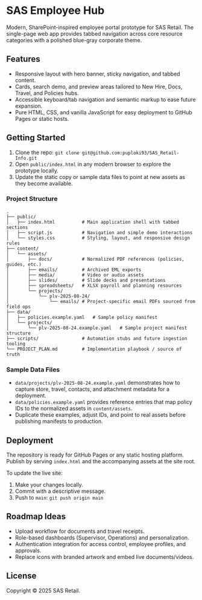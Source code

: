 # SAS Employee Hub

Modern, SharePoint-inspired employee portal prototype for SAS Retail. The single-page web app provides tabbed navigation across core resource categories with a polished blue-gray corporate theme.

## Features
- Responsive layout with hero banner, sticky navigation, and tabbed content.
- Cards, search demo, and preview areas tailored to New Hire, Docs, Travel, and Policies hubs.
- Accessible keyboard/tab navigation and semantic markup to ease future expansion.
- Pure HTML, CSS, and vanilla JavaScript for easy deployment to GitHub Pages or static hosts.

## Getting Started
1. Clone the repo: `git clone git@github.com:puploki93/SAS_Retail-Info.git`
2. Open `public/index.html` in any modern browser to explore the prototype locally.
3. Update the static copy or sample data files to point at new assets as they become available.

### Project Structure
```
.
├── public/
│   ├── index.html          # Main application shell with tabbed sections
│   ├── script.js           # Navigation and simple demo interactions
│   └── styles.css          # Styling, layout, and responsive design rules
├── content/
│   └── assets/
│       ├── docs/           # Normalized PDF references (policies, guides, etc.)
│       ├── emails/         # Archived EML exports
│       ├── media/          # Video or audio assets
│       ├── slides/         # Slide decks and presentations
│       ├── spreadsheets/   # XLSX payroll and planning resources
│       └── projects/
│           └── plv-2025-08-24/
│               └── emails/ # Project-specific email PDFs sourced from field ops
├── data/
│   ├── policies.example.yaml   # Sample policy manifest
│   └── projects/
│       └── plv-2025-08-24.example.yaml   # Sample project manifest structure
├── scripts/                # Automation stubs and future ingestion tooling
└── PROJECT_PLAN.md         # Implementation playbook / source of truth
```

### Sample Data Files
- `data/projects/plv-2025-08-24.example.yaml` demonstrates how to capture store, travel, contacts, and attachment metadata for a deployment.
- `data/policies.example.yaml` provides reference entries that map policy IDs to the normalized assets in `content/assets`.
- Duplicate these examples, adjust IDs, and point to real assets before publishing manifests to production.

## Deployment
The repository is ready for GitHub Pages or any static hosting platform. Publish by serving `index.html` and the accompanying assets at the site root.

To update the live site:
1. Make your changes locally.
2. Commit with a descriptive message.
3. Push to `main`: `git push origin main`

## Roadmap Ideas
- Upload workflow for documents and travel receipts.
- Role-based dashboards (Supervisor, Operations) and personalization.
- Authentication integration for access control, employee profiles, and approvals.
- Replace icons with branded artwork and embed live documents/videos.

## License
Copyright © 2025 SAS Retail.
